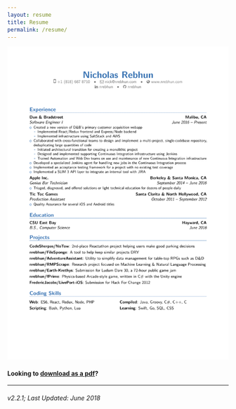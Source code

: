 ```yaml
---
layout: resume
title: Resume
permalink: /resume/
---
```


![res-v2p.png](/assets/resume/res-v2p.png)

#### Looking to [download as a pdf](/assets/resume/res-v2p.pdf)?

---

###### v2.2.1; Last Updated: June 2018
